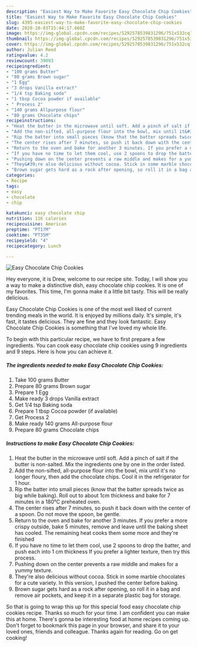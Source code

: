 ```yaml
---
description: "Easiest Way to Make Favorite Easy Chocolate Chip Cookies"
title: "Easiest Way to Make Favorite Easy Chocolate Chip Cookies"
slug: 4395-easiest-way-to-make-favorite-easy-chocolate-chip-cookies
date: 2020-10-03T15:44:17.660Z
image: https://img-global.cpcdn.com/recipes/5292578539831296/751x532cq70/easy-chocolate-chip-cookies-recipe-main-photo.jpg
thumbnail: https://img-global.cpcdn.com/recipes/5292578539831296/751x532cq70/easy-chocolate-chip-cookies-recipe-main-photo.jpg
cover: https://img-global.cpcdn.com/recipes/5292578539831296/751x532cq70/easy-chocolate-chip-cookies-recipe-main-photo.jpg
author: Julian Reed
ratingvalue: 4.2
reviewcount: 39093
recipeingredient:
- "100 grams Butter"
- "80 grams Brown sugar"
- "1 Egg"
- "3 drops Vanilla extract"
- "1/4 tsp Baking soda"
- "1 tbsp Cocoa powder if available"
- " Process 2"
- "140 grams Allpurpose flour"
- "80 grams Chocolate chips"
recipeinstructions:
- "Heat the butter in the microwave until soft. Add a pinch of salt if the butter is non-salted. Mix the ingredients one by one in the order listed."
- "Add the non-sifted, all-purpose flour into the bowl, mix until it&#39;s no longer floury, then add the chocolate chips. Cool it in the refrigerator for 1 hour."
- "Rip the batter into small pieces (know that the batter spreads twice as big while baking). Roll out to about 1cm thickness and bake for 7 minutes in a 180℃ preheated oven."
- "The center rises after 7 minutes, so push it back down with the center of a spoon. Do not move the spoon, be gentle."
- "Return to the oven and bake for another 3 minutes. If you prefer a more crispy outside, bake 5 minutes, remove and leave until the baking sheet has cooled. The remaining heat cooks them some more and they&#39;re finished"
- "If you have no time to let them cool, use 2 spoons to drop the batter, and push each into 1 cm thickness If you prefer a lighter texture, then try this process."
- "Pushing down on the center prevents a raw middle and makes for a yummy texture."
- "They&#39;re also delicious without cocoa. Stick in some marble chocolates for a cute variety. In this version, I pushed the center before baking."
- "Brown sugar gets hard as a rock after opening, so roll it in a bag and remove air pockets, and keep it in a separate plastic bag for storage."
categories:
- Recipe
tags:
- easy
- chocolate
- chip

katakunci: easy chocolate chip 
nutrition: 116 calories
recipecuisine: American
preptime: "PT17M"
cooktime: "PT35M"
recipeyield: "4"
recipecategory: Lunch

---
```



![Easy Chocolate Chip Cookies](https://img-global.cpcdn.com/recipes/5292578539831296/751x532cq70/easy-chocolate-chip-cookies-recipe-main-photo.jpg)

Hey everyone, it is Drew, welcome to our recipe site. Today, I will show you a way to make a distinctive dish, easy chocolate chip cookies. It is one of my favorites. This time, I'm gonna make it a little bit tasty. This will be really delicious.

Easy Chocolate Chip Cookies is one of the most well liked of current trending meals in the world. It is enjoyed by millions daily. It's simple, it's fast, it tastes delicious. They are fine and they look fantastic. Easy Chocolate Chip Cookies is something that I've loved my whole life.




To begin with this particular recipe, we have to first prepare a few ingredients. You can cook easy chocolate chip cookies using 9 ingredients and 9 steps. Here is how you can achieve it.

<!--inarticleads1-->

##### The ingredients needed to make Easy Chocolate Chip Cookies:

1. Take 100 grams Butter
1. Prepare 80 grams Brown sugar
1. Prepare 1 Egg
1. Make ready 3 drops Vanilla extract
1. Get 1/4 tsp Baking soda
1. Prepare 1 tbsp Cocoa powder (if available)
1. Get  Process 2
1. Make ready 140 grams All-purpose flour
1. Prepare 80 grams Chocolate chips




<!--inarticleads2-->

##### Instructions to make Easy Chocolate Chip Cookies:

1. Heat the butter in the microwave until soft. Add a pinch of salt if the butter is non-salted. Mix the ingredients one by one in the order listed.
1. Add the non-sifted, all-purpose flour into the bowl, mix until it&#39;s no longer floury, then add the chocolate chips. Cool it in the refrigerator for 1 hour.
1. Rip the batter into small pieces (know that the batter spreads twice as big while baking). Roll out to about 1cm thickness and bake for 7 minutes in a 180℃ preheated oven.
1. The center rises after 7 minutes, so push it back down with the center of a spoon. Do not move the spoon, be gentle.
1. Return to the oven and bake for another 3 minutes. If you prefer a more crispy outside, bake 5 minutes, remove and leave until the baking sheet has cooled. The remaining heat cooks them some more and they&#39;re finished
1. If you have no time to let them cool, use 2 spoons to drop the batter, and push each into 1 cm thickness If you prefer a lighter texture, then try this process.
1. Pushing down on the center prevents a raw middle and makes for a yummy texture.
1. They&#39;re also delicious without cocoa. Stick in some marble chocolates for a cute variety. In this version, I pushed the center before baking.
1. Brown sugar gets hard as a rock after opening, so roll it in a bag and remove air pockets, and keep it in a separate plastic bag for storage.




So that is going to wrap this up for this special food easy chocolate chip cookies recipe. Thanks so much for your time. I am confident you can make this at home. There's gonna be interesting food at home recipes coming up. Don't forget to bookmark this page in your browser, and share it to your loved ones, friends and colleague. Thanks again for reading. Go on get cooking!
